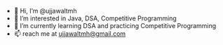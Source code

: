 - 👋 Hi, I’m @ujjawaltmh
- 👀 I’m interested in Java, DSA, Competitive Programming
- 🌱 I’m currently learning DSA and practicing Competitive Programming
- 📫 reach me at ujjawaltmh@gmail.com

<!---
ujjawaltmh/ujjawaltmh is a ✨ special ✨ repository because its `README.md` (this file) appears on your GitHub profile.
You can click the Preview link to take a look at your changes.
--->
